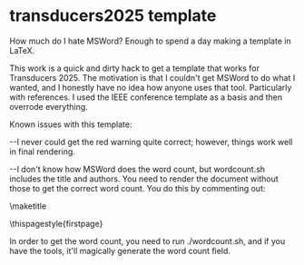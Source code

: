 # transducers2025 template

How much do I hate MSWord?  Enough to spend a day making a template in LaTeX.


This work is a quick and dirty hack to get a template that works for Transducers 2025. The motivation is that I couldn't get MSWord to do what I wanted, and I honestly have no idea how anyone uses that tool.  Particularly with references.  I used the IEEE conference template as a basis and then overrode everything.

Known issues with this template:

--I never could get the red warning quite correct; however, things work well in final rendering.

--I don't know how MSWord does the word count, but wordcount.sh includes the title and authors.  You need to render the document without those to get the correct word count.  You do this by commenting out:

\maketitle

\thispagestyle{firstpage}

In order to get the word count, you need to run ./wordcount.sh, and if you have the tools, it'll magically generate the word count field.




